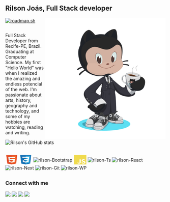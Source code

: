 ## Rilson Joás, Full Stack developer

<img align="right" alt="Octocat do Rilson" height="380" src="./octocat.png">

[![roadmap.sh](https://api.roadmap.sh/v1-badge/tall/64602a63d37a0a94f7275d91?variant=dark&roadmaps=frontend%2Cjavascript)](https://roadmap.sh)

##

Full Stack Developer from Recife-PE, Brazil. Graduating at Computer Science. My first "Hello World" was when I realized the amazing and endless potencial of the web. I'm passionate about arts, history, geography and technology, and some of my hobbies are watching, reading and writing.

![Rilson's GitHub stats](https://github-readme-stats.vercel.app/api?username=rilsonjoas&show_icons=true&theme=transparent)

<div style="display: inline_block"><br>
  <img align="center" alt="narniano-HTML" height="30" width="40" src="https://raw.githubusercontent.com/devicons/devicon/master/icons/html5/html5-original.svg">
  <img align="center" alt="rilson-CSS" height="30" width="40" src="https://raw.githubusercontent.com/devicons/devicon/master/icons/css3/css3-original.svg">
   <img align="center" alt="rilson-Bootstrap" height="30" width="40" src="https://cdn.jsdelivr.net/gh/devicons/devicon/icons/bootstrap/bootstrap-original.svg" />
  <img align="center" alt="rilson-Js" height="30" width="40" src="https://raw.githubusercontent.com/devicons/devicon/master/icons/javascript/javascript-plain.svg">
   <img align="center" alt="rilson-Ts" height="30" width="40" src="https://cdn.jsdelivr.net/gh/devicons/devicon/icons/typescript/typescript-original.svg" />
    <img align="center" alt="rilson-React" height="30" width="40" src="https://cdn.jsdelivr.net/gh/devicons/devicon/icons/react/react-original.svg" />
   <img align="center" alt="rilson-Next" height="30" width="40" src="https://cdn.jsdelivr.net/gh/devicons/devicon/icons/nextjs/nextjs-original.svg" />
  <img align="center" alt="rilson-Git" height="30" width="40" src="https://cdn.jsdelivr.net/gh/devicons/devicon/icons/git/git-original.svg">
  <img align="center" alt="rilson-WP" height="30" width="40" src="https://cdn.jsdelivr.net/gh/devicons/devicon/icons/wordpress/wordpress-plain.svg">
</div>

##

### Connect with me
 
<div> 
  <a href="https://www.linkedin.com/in/rilson-guedes/" target="_blank"><img src="https://img.shields.io/badge/-LinkedIn-%230077B5?style=for-the-badge&logo=linkedin&logoColor=white&color=blue" target="_blank"></a> 
  <a href="https://twitter.com/RilsonJoas" target="_blank"><img src="https://img.shields.io/badge/Twitter-1DA1F2?style=for-the-badge&logo=twitter&logoColor=white&color=blue"></a> 
  <a href="https://www.instagram.com/rilsonjoas/" target="_blank"><img src="https://img.shields.io/badge/-Instagram-%23E4405F?style=for-the-badge&logo=instagram&logoColor=white&color=blue" target="_blank"></a>
  <a href = "mailto:rilsonjoas10@gmail.com"><img src="https://img.shields.io/badge/-Gmail-%23333?style=for-the-badge&logo=gmail&logoColor=white&color=blue" target="_blank"></a>
</div>
